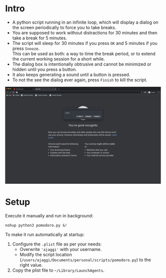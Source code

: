 # Intro

- A python script running in an infinite loop, which will display a dialog on the screen periodically to force you to take breaks.
- You are supposed to work without distractions for 30 minutes and then take a break for 5 minutes.
- The script will sleep for 30 minutes if you press `OK` and 5 minutes if you press `Snooze`.  
  This can be used as both: a way to time the break period, or to extend the current working session for a short while.
- The dialog box is intentionally obtrusive and cannot be minimized or hidden until you press a button.
- It also keeps generating a sound until a button is pressed.
- To not the see the dialog ever again, press `Finish` to kill the script.

![screenshot](screenshot-pomodoro.png)

# Setup

Execute it manually and run in background:
```
nohup python3 pomodoro.py &!
```

To make it run automatically at startup:
1. Configure the `.plist` file as per your needs:
    - Overwrite `'ajaggi'` with your username.
    - Modify the script location (`/users/ajaggi/Documents/personal/scripts/pomodoro.py`) to the right value.
2. Copy the plist file to `~/Library/LaunchAgents`.